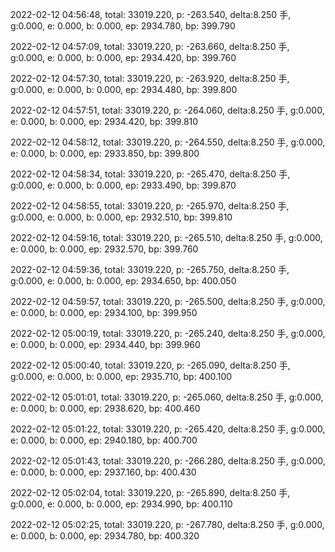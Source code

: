 2022-02-12 04:56:48, total: 33019.220, p: -263.540, delta:8.250 手, g:0.000, e: 0.000, b: 0.000, ep: 2934.780, bp: 399.790

2022-02-12 04:57:09, total: 33019.220, p: -263.660, delta:8.250 手, g:0.000, e: 0.000, b: 0.000, ep: 2934.420, bp: 399.760

2022-02-12 04:57:30, total: 33019.220, p: -263.920, delta:8.250 手, g:0.000, e: 0.000, b: 0.000, ep: 2934.480, bp: 399.800

2022-02-12 04:57:51, total: 33019.220, p: -264.060, delta:8.250 手, g:0.000, e: 0.000, b: 0.000, ep: 2934.420, bp: 399.810

2022-02-12 04:58:12, total: 33019.220, p: -264.550, delta:8.250 手, g:0.000, e: 0.000, b: 0.000, ep: 2933.850, bp: 399.800

2022-02-12 04:58:34, total: 33019.220, p: -265.470, delta:8.250 手, g:0.000, e: 0.000, b: 0.000, ep: 2933.490, bp: 399.870

2022-02-12 04:58:55, total: 33019.220, p: -265.970, delta:8.250 手, g:0.000, e: 0.000, b: 0.000, ep: 2932.510, bp: 399.810

2022-02-12 04:59:16, total: 33019.220, p: -265.510, delta:8.250 手, g:0.000, e: 0.000, b: 0.000, ep: 2932.570, bp: 399.760

2022-02-12 04:59:36, total: 33019.220, p: -265.750, delta:8.250 手, g:0.000, e: 0.000, b: 0.000, ep: 2934.650, bp: 400.050

2022-02-12 04:59:57, total: 33019.220, p: -265.500, delta:8.250 手, g:0.000, e: 0.000, b: 0.000, ep: 2934.100, bp: 399.950

2022-02-12 05:00:19, total: 33019.220, p: -265.240, delta:8.250 手, g:0.000, e: 0.000, b: 0.000, ep: 2934.440, bp: 399.960

2022-02-12 05:00:40, total: 33019.220, p: -265.090, delta:8.250 手, g:0.000, e: 0.000, b: 0.000, ep: 2935.710, bp: 400.100

2022-02-12 05:01:01, total: 33019.220, p: -265.060, delta:8.250 手, g:0.000, e: 0.000, b: 0.000, ep: 2938.620, bp: 400.460

2022-02-12 05:01:22, total: 33019.220, p: -265.420, delta:8.250 手, g:0.000, e: 0.000, b: 0.000, ep: 2940.180, bp: 400.700

2022-02-12 05:01:43, total: 33019.220, p: -266.280, delta:8.250 手, g:0.000, e: 0.000, b: 0.000, ep: 2937.160, bp: 400.430

2022-02-12 05:02:04, total: 33019.220, p: -265.890, delta:8.250 手, g:0.000, e: 0.000, b: 0.000, ep: 2934.990, bp: 400.110

2022-02-12 05:02:25, total: 33019.220, p: -267.780, delta:8.250 手, g:0.000, e: 0.000, b: 0.000, ep: 2934.780, bp: 400.320